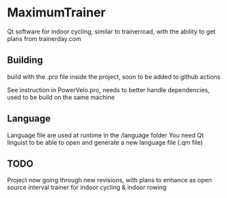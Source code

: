 # MaximumTrainer
Qt software for indoor cycling, similar to trainerroad, with the ability to get plans from trainerday.com

## Building
build with the .pro file inside the project, soon to be added to github actions


See instruction in PowerVelo.pro, needs to better handle dependencies, used to be build on the same machine

## Language
Language file are used at runtime in the /language folder
You need Qt linguist to be able to open and generate a new language file (.qm file)

## TODO
Project now going through new revisions, with plans to enhance as open source interval trainer for indoor cycling & indoor rowing
